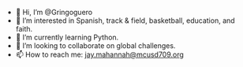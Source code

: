 - 👋 Hi, I’m @Gringoguero
- 👀 I’m interested in Spanish, track & field, basketball, education, and faith.
- 🌱 I’m currently learning Python.
- 💞️ I’m looking to collaborate on global challenges.
- 📫 How to reach me: jay.mahannah@mcusd709.org

<!---
Gringoguero/Gringoguero is a ✨ special ✨ repository because its `README.md` (this file) appears on your GitHub profile.
You can click the Preview link to take a look at your changes.
--->
